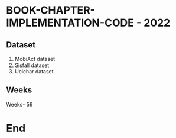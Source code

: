 # BOOK-CHAPTER-IMPLEMENTATION-CODE - 2022

## Dataset

1. MobiAct dataset
2. Sisfall dataset
3. Ucichar dataset

## Weeks

Weeks- 59


# End
